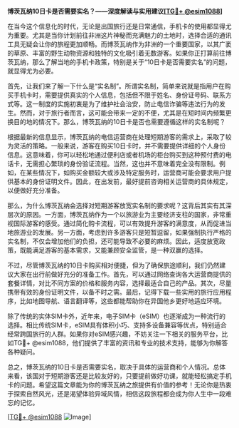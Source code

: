 **博茨瓦纳10日卡是否需要实名？——深度解读与实用建议[[TG💪+ @esim1088](https://t.me/s/esim1088)]**

在当今这个信息化的时代，无论是出国旅行还是日常通信，手机卡的使用都显得尤为重要。尤其是当你计划前往非洲这片神秘而充满魅力的土地时，选择合适的通讯工具无疑会让你的旅程更加顺畅。而博茨瓦纳作为非洲的一个重要国家，以其广袤的草原、丰富的野生动物资源和独特的文化吸引着无数游客。如果你正打算前往博茨瓦纳，那么了解当地的手机卡政策，特别是关于“10日卡是否需要实名”的问题，就显得尤为必要。

首先，让我们来了解一下什么是“实名制”。所谓实名制，简单来说就是指用户在购买手机卡时，需要提供真实的个人信息，包括但不限于姓名、身份证号码、联系方式等。这一制度的实施初衷是为了维护社会治安，防止电信诈骗等违法行为的发生。然而，对于旅行者而言，这可能会带来一定的不便，尤其是在短时间内频繁更换目的地的情况下。那么，博茨瓦纳的10日卡是否也需要遵循这样的实名制呢？

根据最新的信息显示，博茨瓦纳的电信运营商在处理短期游客的需求上，采取了较为灵活的策略。一般来说，游客在购买10日卡时，并不需要提供详细的个人身份信息。这意味着，你可以轻松地通过便利店或者机场的柜台购买到这种预付费的电话卡，无需担心繁琐的身份验证流程。当然，这也并不意味着完全没有限制。例如，在某些情况下，如购买金额较大或涉及特定服务时，运营商可能会要求用户提供基本的身份证明文件。因此，在出发前，最好提前咨询相关运营商的具体规定，以便做好充分准备。

那么，为什么博茨瓦纳会选择对短期游客放宽实名制的要求呢？这背后其实有其深层次的原因。一方面，博茨瓦纳作为一个以旅游业为主要经济支柱的国家，非常重视国际游客的感受。通过简化购卡流程，可以有效提升游客的满意度，从而促进当地旅游业的发展。另一方面，考虑到许多游客只是短暂逗留，如果强制执行严格的实名制，不仅会增加他们的负担，还可能导致不必要的麻烦。因此，适度放宽政策，既能满足游客的基本需求，又能兼顾安全监管，是一种双赢的选择。

不过，尽管博茨瓦纳的10日卡购买相对便捷，但为了确保旅途顺利，我们仍然建议大家在出行前做好充分的准备工作。首先，可以通过网络查询各大运营商提供的套餐详情，对比不同方案的价格和服务内容，选择最适合自己的产品。其次，尽量携带有效的身份证明文件，以备不时之需。最后，记得下载一些实用的旅行应用程序，比如地图导航、语言翻译等，这些都能帮助你在异国他乡更好地适应环境。

除了传统的实体SIM卡外，近年来，电子SIM卡（eSIM）也逐渐成为一种流行的选择。相比传统SIM卡，eSIM具有体积小巧、支持多设备兼容等优点，特别适合经常跨国旅行的人群。如果你对eSIM感兴趣，不妨关注一下相关的服务平台，比如TG💪+ @esim1088，他们提供了丰富的资讯和专业的技术支持，能够为你解答各种疑问。

总之，博茨瓦纳的10日卡是否需要实名，取决于具体的运营商和个人情况。总体来看，该国对于短期游客还是比较友好的，只要提前做好功课，就能轻松搞定手机卡的问题。希望这篇文章能为你的博茨瓦纳之旅提供有价值的参考！无论你是热衷于探索自然风光，还是渴望体验异域风情，相信这段旅程都会成为你人生中一段难忘的记忆。

[[TG💪+ @esim1088](https://t.me/s/esim1088) ![Image](https://i.postimg.cc/4NQfJmqS/Snipaste-2025-05-13-00-14-12.png)]